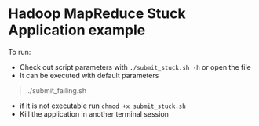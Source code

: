 # Hadoop MapReduce Stuck Application example

To run:
 - Check out script parameters with `./submit_stuck.sh -h` or open the file 
 - It can be executed with default parameters
  > ./submit_failing.sh
 - if it is not executable run `chmod +x submit_stuck.sh`
 - Kill the application in another terminal session
 